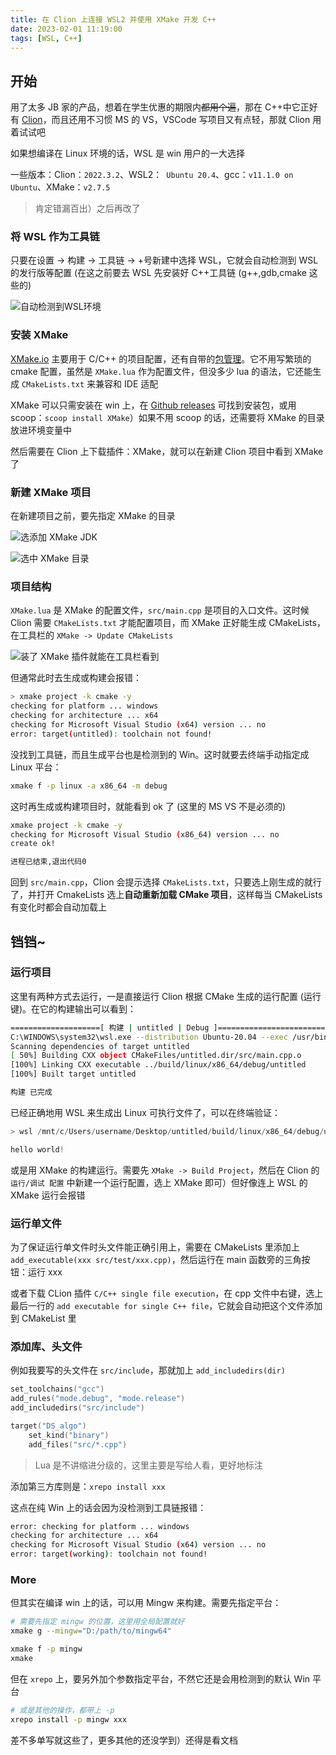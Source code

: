 ```yaml
---
title: 在 Clion 上连接 WSL2 并使用 XMake 开发 C++
date: 2023-02-01 11:19:00
tags: [WSL, C++]
---
```


## 开始

用了太多 JB 家的产品，想着在学生优惠的期限内~~都用个遍~~，那在 C++中它正好有 [Clion](https://www.jetbrains.com/clion/download/)，而且还用不习惯 MS 的 VS，VSCode 写项目又有点轻，那就 Clion 用着试试吧

如果想编译在 Linux 环境的话，WSL 是 win 用户的一大选择

一些版本：Clion：`2022.3.2`、WSL2：` Ubuntu 20.4`、gcc：`v11.1.0 on Ubuntu`、XMake：`v2.7.5`

> 肯定错漏百出）之后再改了

### 将 WSL 作为工具链

只要在设置 -> 构建 -> 工具链 -> +号新建中选择 WSL，它就会自动检测到 WSL 的发行版等配置 (在这之前要去 WSL 先安装好 C++工具链 (g++,gdb,cmake 这些的)

![自动检测到WSL环境](/blog/Cion_WSL.webp)

### 安装 XMake

[XMake.io](https://XMake.io/#/zh-cn/) 主要用于 C/C++ 的项目配置，还有自带的[包管理](https://xrepo.XMake.io/#/zh-cn/getting_started)。它不用写繁琐的 cmake 配置，虽然是 `XMake.lua` 作为配置文件，但没多少 lua 的语法，它还能生成 `CMakeLists.txt` 来兼容和 IDE 适配

XMake 可以只需安装在 win 上，在 [Github releases](https://github.com/XMake-io/XMake/releases) 可找到安装包，或用 scoop：`scoop install XMake`）如果不用 scoop 的话，还需要将 XMake 的目录放进环境变量中

然后需要在 Clion 上下载插件：XMake，就可以在新建 Clion 项目中看到 XMake 了

### 新建 XMake 项目

在新建项目之前，要先指定 XMake 的目录

![选添加 XMake JDK](/blog/Cion_XMake_jdk.webp)

![选中 XMake 目录](/blog/Cion_XMake_jdk1.webp)

### 项目结构

`XMake.lua` 是 XMake 的配置文件，`src/main.cpp` 是项目的入口文件。这时候 Clion 需要 `CMakeLists.txt` 才能配置项目，而 XMake 正好能生成 CMakeLists，在工具栏的 `XMake -> Update CMakeLists`

![装了 XMake 插件就能在工具栏看到](/blog/Cion_XMake_options.webp)

但通常此时去生成或构建会报错：

```bash
> xmake project -k cmake -y
checking for platform ... windows
checking for architecture ... x64
checking for Microsoft Visual Studio (x64) version ... no
error: target(untitled): toolchain not found!
```

没找到工具链，而且生成平台也是检测到的 Win。这时就要去终端手动指定成 Linux 平台：

```bash
xmake f -p linux -a x86_64 -m debug
```

这时再生成或构建项目时，就能看到 ok 了 (这里的 MS VS 不是必须的)

```bash
xmake project -k cmake -y
checking for Microsoft Visual Studio (x86_64) version ... no
create ok!

进程已结束,退出代码0
```

回到 `src/main.cpp`，Clion 会提示选择 `CMakeLists.txt`，只要选上刚生成的就行了，并打开 CmakeLists 选上**自动重新加载 CMake 项目**，这样每当 CMakeLists 有变化时都会自动加载上

## 铛铛~

### 运行项目

这里有两种方式去运行，一是直接运行 Clion 根据 CMake 生成的运行配置 (运行键)。在它的构建输出可以看到：

```bash
====================[ 构建 | untitled | Debug ]===================================
C:\WINDOWS\system32\wsl.exe --distribution Ubuntu-20.04 --exec /usr/bin/fish -c "export CLION_IDE=TRUE && export CLICOLOR_FORCE=1 && export TERM=xterm && export GCC_COLORS='error=01;31:warning=01;35:note=01;36:caret=01;32:locus=01:quote=01' && export JETBRAINS_IDE=TRUE && cd /mnt/c/Users/username/Desktop/untitled/cmake-build-debug && /usr/bin/cmake --build /mnt/c/Users/username/Desktop/untitled/cmake-build-debug --target untitled -- -j 12"
Scanning dependencies of target untitled
[ 50%] Building CXX object CMakeFiles/untitled.dir/src/main.cpp.o
[100%] Linking CXX executable ../build/linux/x86_64/debug/untitled
[100%] Built target untitled

构建 已完成
```

已经正确地用 WSL 来生成出 Linux 可执行文件了，可以在终端验证：

```powershell
> wsl /mnt/c/Users/username/Desktop/untitled/build/linux/x86_64/debug/untitled

hello world!
```

或是用 XMake 的构建运行。需要先 `XMake -> Build Project`，然后在 Clion 的 `运行/调试 配置` 中新建一个运行配置，选上 XMake 即可）但好像连上 WSL 的 XMake 运行会报错

### 运行单文件

为了保证运行单文件时头文件能正确引用上，需要在 CMakeLists 里添加上 `add_executable(xxx src/test/xxx.cpp)`，然后运行在 main 函数旁的三角按钮：运行 xxx

或者下载 CLion 插件 `C/C++ single file execution`，在 cpp 文件中右键，选上最后一行的 `add executable for single C++ file`，它就会自动把这个文件添加到 CMakeList 里

### 添加库、头文件

例如我要写的头文件在 `src/include`，那就加上 `add_includedirs(dir)`

```lua
set_toolchains("gcc")
add_rules("mode.debug", "mode.release")
add_includedirs("src/include")

target("DS_algo")
    set_kind("binary")
    add_files("src/*.cpp")
```

> Lua 是不讲缩进分级的，这里主要是写给人看，更好地标注

添加第三方库则是：`xrepo install xxx`

这点在纯 Win 上的话会因为没检测到工具链报错：

```bash
error: checking for platform ... windows
checking for architecture ... x64
checking for Microsoft Visual Studio (x64) version ... no
error: target(working): toolchain not found!
```

### More

但其实在编译 win 上的话，可以用 Mingw 来构建。需要先指定平台：

```bash
# 需要先指定 mingw 的位置，这里用全局配置就好
xmake g --mingw="D:/path/to/mingw64"

xmake f -p mingw
xmake
```

但在 `xrepo` 上，要另外加个参数指定平台，不然它还是会用检测到的默认 Win 平台

```bash
# 或是其他的操作，都带上 -p
xrepo install -p mingw xxx
```

差不多单写就这些了，更多其他的还没学到）还得是看文档
